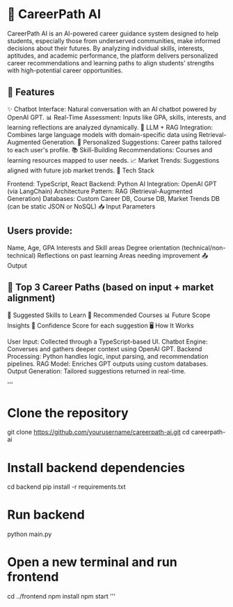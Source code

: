 # 💼 CareerPath AI

CareerPath AI is an AI-powered career guidance system designed to help students, especially those from underserved communities, make informed decisions about their futures. By analyzing individual skills, interests, aptitudes, and academic performance, the platform delivers personalized career recommendations and learning paths to align students’ strengths with high-potential career opportunities.

## 🚀 Features

✨ Chatbot Interface: Natural conversation with an AI chatbot powered by OpenAI GPT.
📊 Real-Time Assessment: Inputs like GPA, skills, interests, and learning reflections are analyzed dynamically.
🧠 LLM + RAG Integration: Combines large language models with domain-specific data using Retrieval-Augmented Generation.
🔎 Personalized Suggestions: Career paths tailored to each user's profile.
📚 Skill-Building Recommendations: Courses and learning resources mapped to user needs.
📈 Market Trends: Suggestions aligned with future job market trends.
🧰 Tech Stack

Frontend: TypeScript, React
Backend: Python
AI Integration: OpenAI GPT (via LangChain)
Architecture Pattern: RAG (Retrieval-Augmented Generation)
Databases: Custom Career DB, Course DB, Market Trends DB (can be static JSON or NoSQL)
📥 Input Parameters

## Users provide:

Name, Age, GPA
Interests and Skill areas
Degree orientation (technical/non-technical)
Reflections on past learning
Areas needing improvement
📤 Output

## 📌 Top 3 Career Paths (based on input + market alignment)
🧭 Suggested Skills to Learn
📘 Recommended Courses
📊 Future Scope Insights
🧮 Confidence Score for each suggestion
🖥️ How It Works

User Input: Collected through a TypeScript-based UI.
Chatbot Engine: Converses and gathers deeper context using OpenAI GPT.
Backend Processing: Python handles logic, input parsing, and recommendation pipelines.
RAG Model: Enriches GPT outputs using custom databases.
Output Generation: Tailored suggestions returned in real-time.


'''
# Clone the repository
git clone https://github.com/yourusername/careerpath-ai.git
cd careerpath-ai

# Install backend dependencies
cd backend
pip install -r requirements.txt

# Run backend
python main.py

# Open a new terminal and run frontend
cd ../frontend
npm install
npm start
'''
